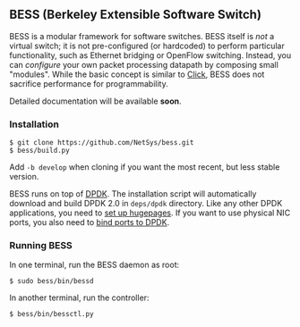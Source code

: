 ## BESS (Berkeley Extensible Software Switch)

BESS is a modular framework for software switches. BESS itself is *not* a virtual switch; it is not pre-configured (or hardcoded) to perform particular functionality, such as Ethernet bridging or OpenFlow switching. Instead, you can *configure* your own packet processing datapath by composing small "modules". While the basic concept is similar to [Click](http://read.cs.ucla.edu/click/click), BESS does not sacrifice performance for programmability.

Detailed documentation will be available **soon**.

### Installation

```
$ git clone https://github.com/NetSys/bess.git
$ bess/build.py
```
Add `-b develop` when cloning if you want the most recent, but less stable version.

BESS runs on top of [DPDK](http://dpdk.org). The installation script will automatically download and build DPDK 2.0 in `deps/dpdk` directory. Like any other DPDK applications, you need to [set up hugepages](http://dpdk.org/doc/guides/linux_gsg/sys_reqs.html#reserving-hugepages-for-dpdk-use). If you want to use physical NIC ports, you also need to [bind ports to DPDK](http://dpdk.org/doc/guides/linux_gsg/build_dpdk.html#binding-and-unbinding-network-ports-to-from-the-kernel-modules).

### Running BESS

In one terminal, run the BESS daemon as root:
```
$ sudo bess/bin/bessd
```

In another terminal, run the controller:
```
$ bess/bin/bessctl.py
```
